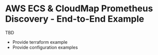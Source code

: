 # AWS ECS & CloudMap Prometheus Discovery - End-to-End Example

TBD

* Provide terraform example
* Provide configuration examples
